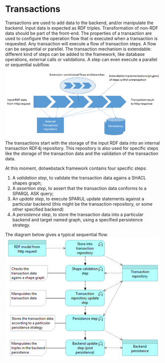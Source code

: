 # Transactions

Transactions are used to add data to the backend, and/or manipulate the backend. Input data is expected as RDF triples. Transformation of non-RDF data should be part of the front-end. The properties of a transaction are used to configure the operation flow that is executed when a transaction is requested. Any transaction will execute a flow of transaction steps. A flow can be sequential or parellel. The transaction mechanism is extendable: different kind of steps can be added to the framework, like database operations, external calls or validations. A step can even execute a parallel or sequential subflow.

![](transaction-architecture.png)

The transactions start with the storage of the input RDF data into an internal transaction RDF4j repository. This repository is also used for specific steps like the storage of the transaction data and the validation of the transaction data.

At this moment, dotwebstack framework contains four specific steps:

1. A *validation step*, to validate the transaction data agains a SHACL shapes graph;
2. A *assertion step*, to assert that the transaction data conforms to a SPARQL ASK query;
3. An *update step*, to execute SPARUL update statements against a particular backend (this might be the transaction repository, or some other specified backend)
4. A *persistence step*, to store the transaction data into a particular backend and target named graph, using a specified persistence strategy.

The diagram below gives a typical sequential flow.
![](transaction-flow.png)

